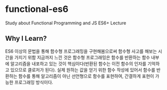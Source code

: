 # functional-es6
Study about Functional Programming and JS ES6+ Lecture

## Why I Learn?
ES6 이상의 문법을 통해 함수형 프로그래밍을 구현해봄으로써 함수형 사고를 해보는 시간을 가지기 위함
지금까지 느낀 것은 함수형 프로그래밍은 함수를 반환하는 함수 내부에 알고리즘을 내포하고 있는 것이 핵심이다(반환된 함수는 이전 함수의 인자를 기억하고 있으므로 클로저가 된다).
실제 원하는 값을 얻기 위한 함수 작성에 있어서 함수를 반환하는 함수를 통해 알고리즘이 아닌 선언형으로 함수를 표현하여,
간결하게 표현이 가능한 프로그래밍 방식이다.
